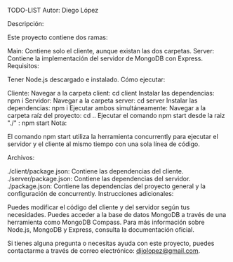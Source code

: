 TODO-LIST Autor: Diego López

Descripción:

Este proyecto contiene dos ramas:

Main: Contiene solo el cliente, aunque existan las dos carpetas. Server: Contiene la implementación del servidor de MongoDB con Express. Requisitos:

Tener Node.js descargado e instalado. Cómo ejecutar:

Cliente: Navegar a la carpeta client: cd client Instalar las dependencias: npm i Servidor: Navegar a la carpeta server: cd server Instalar las dependencias: npm i Ejecutar ambos simultáneamente: Navegar a la carpeta raíz del proyecto: cd .. Ejecutar el comando npm start desde la raiz "./" : npm start Nota:

El comando npm start utiliza la herramienta concurrently para ejecutar el servidor y el cliente al mismo tiempo con una sola línea de código.

Archivos:

./client/package.json: Contiene las dependencias del cliente. ./server/package.json: Contiene las dependencias del servidor. ./package.json: Contiene las dependencias del proyecto general y la configuración de concurrently. Instrucciones adicionales:

Puedes modificar el código del cliente y del servidor según tus necesidades. Puedes acceder a la base de datos MongoDB a través de una herramienta como MongoDB Compass. Para más información sobre Node.js, MongoDB y Express, consulta la documentación oficial.

Si tienes alguna pregunta o necesitas ayuda con este proyecto, puedes contactarme a través de correo electrónico: dijolopez@gmail.com.
